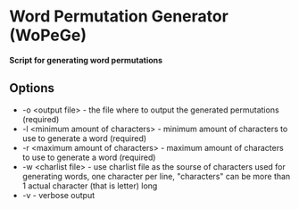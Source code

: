 Word Permutation Generator (WoPeGe)
===================

**Script for generating word permutations**

## Options
* -o &lt;output file&gt; - the file where to output the generated permutations (required)
* -l &lt;minimum amount of characters&gt; - minimum amount of characters to use to generate a word (required)
* -r &lt;maximum amount of characters&gt; - maximum amount of characters to use to generate a word (required) 
* -w &lt;charlist file&gt; - use charlist file as the sourse of characters used for generating words, one character per line, "characters" can be more than 1 actual character (that is letter) long
* -v - verbose output
